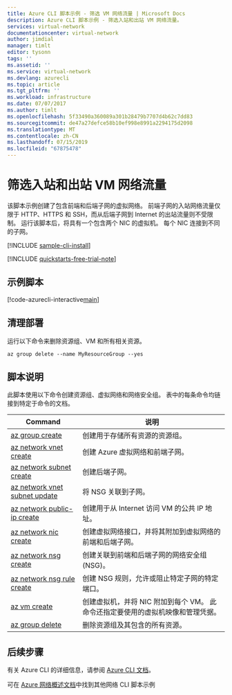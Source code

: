 ```yaml
---
title: Azure CLI 脚本示例 - 筛选 VM 网络流量 | Microsoft Docs
description: Azure CLI 脚本示例 - 筛选入站和出站 VM 网络流量。
services: virtual-network
documentationcenter: virtual-network
author: jimdial
manager: timlt
editor: tysonn
tags: ''
ms.assetid: ''
ms.service: virtual-network
ms.devlang: azurecli
ms.topic: article
ms.tgt_pltfrm: ''
ms.workload: infrastructure
ms.date: 07/07/2017
ms.author: timlt
ms.openlocfilehash: 5f33490a360089a301b28479b7707d4b62c7dd83
ms.sourcegitcommit: de47a27defce58b10ef998e8991a2294175d2098
ms.translationtype: MT
ms.contentlocale: zh-CN
ms.lasthandoff: 07/15/2019
ms.locfileid: "67875478"
---
```

# <a name="filter-inbound-and-outbound-vm-network-traffic"></a>筛选入站和出站 VM 网络流量

该脚本示例创建了包含前端和后端子网的虚拟网络。 前端子网的入站网络流量仅限于 HTTP、HTTPS 和 SSH，而从后端子网到 Internet 的出站流量则不受限制。 运行该脚本后，将具有一个包含两个 NIC 的虚拟机。 每个 NIC 连接到不同的子网。

[!INCLUDE [sample-cli-install](../../../includes/sample-cli-install.md)]

[!INCLUDE [quickstarts-free-trial-note](../../../includes/quickstarts-free-trial-note.md)]

## <a name="sample-script"></a>示例脚本


[!code-azurecli-interactive[main](../../../cli_scripts/virtual-network/filter-network-traffic/filter-network-traffic.sh  "Filter VM network traffic")]

## <a name="clean-up-deployment"></a>清理部署 

运行以下命令来删除资源组、VM 和所有相关资源。

```azurecli
az group delete --name MyResourceGroup --yes
```

## <a name="script-explanation"></a>脚本说明

此脚本使用以下命令创建资源组、虚拟网络和网络安全组。 表中的每条命令均链接到特定于命令的文档。

| Command | 说明 |
|---|---|
| [az group create](/cli/azure/group) | 创建用于存储所有资源的资源组。 |
| [az network vnet create](/cli/azure/network/vnet) | 创建 Azure 虚拟网络和前端子网。 |
| [az network subnet create](/cli/azure/network/vnet/subnet) | 创建后端子网。 |
| [az network vnet subnet update](/cli/azure/network/vnet/subnet) | 将 NSG 关联到子网。 |
| [az network public-ip create](/cli/azure/network/public-ip) | 创建用于从 Internet 访问 VM 的公共 IP 地址。 |
| [az network nic create](/cli/azure/network/nic) | 创建虚拟网络接口，并将其附加到虚拟网络的前端和后端子网。 |
| [az network nsg create](/cli/azure/network/nsg) | 创建关联到前端和后端子网的网络安全组 (NSG)。 |
| [az network nsg rule create](/cli/azure/network/nsg/rule) |创建 NSG 规则，允许或阻止特定子网的特定端口。 |
| [az vm create](/cli/azure/vm) | 创建虚拟机，并将 NIC 附加到每个 VM。 此命令还指定要使用的虚拟机映像和管理凭据。 |
| [az group delete](/cli/azure/group) | 删除资源组及其包含的所有资源。 |

## <a name="next-steps"></a>后续步骤

有关 Azure CLI 的详细信息，请参阅 [Azure CLI 文档](/cli/azure)。

可在 [Azure 网络概述文档](../cli-samples.md)中找到其他网络 CLI 脚本示例
